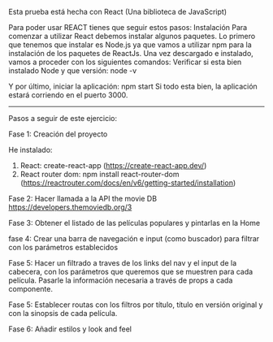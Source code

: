 Esta prueba está hecha con React (Una biblioteca de JavaScript)

Para poder usar REACT tienes que seguir estos pasos: Instalación Para comenzar a utilizar React debemos instalar algunos paquetes. Lo primero que tenemos que instalar es Node.js ya que vamos a utilizar npm para la instalación de los paquetes de ReactJs. Una vez descargado e instalado, vamos a proceder con los siguientes comandos: Verificar si esta bien instalado Node y que versión: node -v

Y por último, iniciar la aplicación: npm start Si todo esta bien, la aplicación estará corriendo en el puerto 3000.

----------------------------------------------------------------------------------------------

Pasos a seguir de este ejercicio:

Fase 1: Creación del proyecto

He instalado: 
1. React: create-react-app (https://create-react-app.dev/)
2. React router dom: npm install react-router-dom (https://reactrouter.com/docs/en/v6/getting-started/installation)

Fase 2: Hacer llamada a la API the movie DB  https://developers.themoviedb.org/3

Fase 3: Obtener el listado de las películas populares y pintarlas en la Home

fase 4: Crear una barra de navegación e input (como buscador) para filtrar con los parámetros establecidos

Fase 5: Hacer un filtrado a traves de los links del nav y el input de la cabecera, con los parámetros que queremos que se muestren para cada película. 
Pasarle la información necesaria a través de props a cada componente.

Fase 5: Establecer routas con los filtros por título, título en versión original y con la sinopsis de cada película.

Fase 6: Añadir estilos y look and feel

